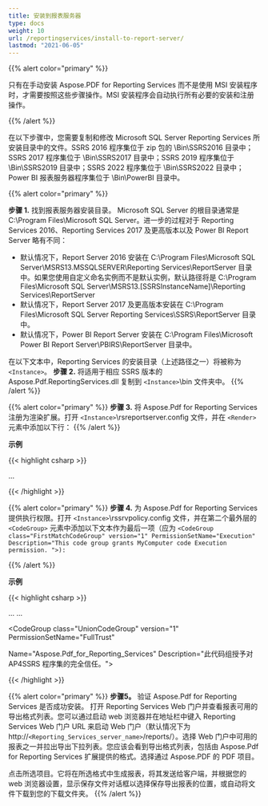 ```yaml
---
title: 安装到报表服务器
type: docs
weight: 10
url: /reportingservices/install-to-report-server/
lastmod: "2021-06-05"
---
```


{{% alert color="primary" %}}

只有在手动安装 Aspose.PDF for Reporting Services 而不是使用 MSI 安装程序时，才需要按照这些步骤操作。MSI 安装程序会自动执行所有必要的安装和注册操作。

{{% /alert %}}

在以下步骤中，您需要复制和修改 Microsoft SQL Server Reporting Services 所安装目录中的文件。SSRS 2016 程序集位于 zip 包的 \Bin\SSRS2016 目录中；SSRS 2017 程序集位于 \Bin\SSRS2017 目录中；SSRS 2019 程序集位于 \Bin\SSRS2019 目录中；SSRS 2022 程序集位于 \Bin\SSRS2022 目录中；Power BI 报表服务器程序集位于 \Bin\PowerBI 目录中。

{{% alert color="primary" %}}

**步骤 1.** 找到报表服务器安装目录。 Microsoft SQL Server 的根目录通常是 C:\Program Files\Microsoft SQL Server。进一步的过程对于 Reporting Services 2016、Reporting Services 2017 及更高版本以及 Power BI Report Server 略有不同：

- 默认情况下，Report Server 2016 安装在 C:\Program Files\Microsoft SQL Server\MSRS13.MSSQLSERVER\Reporting Services\ReportServer 目录中。如果您使用自定义命名实例而不是默认实例，默认路径将是 C:\Program Files\Microsoft SQL Server\MSRS13.[SSRSInstanceName]\Reporting Services\ReportServer
- 默认情况下，Report Server 2017 及更高版本安装在 C:\Program Files\Microsoft SQL Server Reporting Services\SSRS\ReportServer 目录中。
- 默认情况下，Power BI Report Server 安装在 C:\Program Files\Microsoft Power BI Report Server\PBIRS\ReportServer 目录中。

在以下文本中，Reporting Services 的安装目录（上述路径之一）将被称为 ```<Instance>```。
**步骤 2.** 将适用于相应 SSRS 版本的 Aspose.Pdf.ReportingServices.dll 复制到 ```<Instance>```\bin 文件夹中。
{{% /alert %}}

{{% alert color="primary" %}}
**步骤 3.** 将 Aspose.Pdf for Reporting Services 注册为渲染扩展。打开 ```<Instance>```\rsreportserver.config 文件，并在 ```<Render>``` 元素中添加以下行：
{{% /alert %}}

**示例**

{{< highlight csharp >}}

<Render>
...
<!--从这里开始。-->

<Extension Name="APPDF" Type="Aspose.Pdf.ReportingServices.Renderer,Aspose.Pdf.ReportingServices"/>

</Render>

{{< /highlight >}}

{{% alert color="primary" %}}
**步骤 4.** 为 Aspose.Pdf for Reporting Services 提供执行权限。打开 ```<Instance>```\rssrvpolicy.config 文件，并在第二个最外层的 ```<CodeGroup>``` 元素中添加以下文本作为最后一项（应为 ```<CodeGroup class="FirstMatchCodeGroup" version="1" PermissionSetName="Execution" Description="This code group grants MyComputer code Execution permission. ">):```

{{% /alert %}}

**示例**

{{< highlight csharp >}}

<CodeGroup>
...

<CodeGroup>
...

<!--从这里开始。-->

<CodeGroup class="UnionCodeGroup" version="1" PermissionSetName="FullTrust"

Name="Aspose.Pdf_for_Reporting_Services" Description="此代码组授予对 AP4SSRS 程序集的完全信任。">

<IMembershipCondition class="StrongNameMembershipCondition" version="1" PublicKeyBlob="00240000048000009400000006020000002400005253413100040000010001005542e99cecd28842dad186257b2c7b6ae9b5947e51e0b17b4ac6d8cecd3e01c4d20658c5e4ea1b9a6c8f854b2d796c4fde740dac65e834167758cff283eed1be5c9a812022b015a902e0b97d4e95569eb8c0971834744e633d9cb4c4a6d8eda03c12f486e13a1a0cb1aa101ad94943236384cbbf5c679944b994de9546e493bf " />

</CodeGroup>

<!--到这里结束。-->

</CodeGroup>

</CodeGroup>

{{< /highlight >}}

{{% alert color="primary" %}}
**步骤5。** 验证 Aspose.Pdf for Reporting Services 是否成功安装。 打开 Reporting Services Web 门户并查看报表可用的导出格式列表。您可以通过启动 web 浏览器并在地址栏中键入 Reporting Services Web 门户 URL 来启动 Web 门户（默认情况下为 http://```<Reporting_Services_server_name>```/reports/）。选择 Web 门户中可用的报表之一并拉出导出下拉列表。您应该会看到导出格式列表，包括由 Aspose.Pdf for Reporting Services 扩展提供的格式。选择通过 Aspose.PDF 的 PDF 项目。

点击所选项目。它将在所选格式中生成报表，将其发送给客户端，并根据您的 web 浏览器设置，显示保存文件对话框以选择保存导出报表的位置，或自动将文件下载到您的下载文件夹。
{{% /alert %}}
